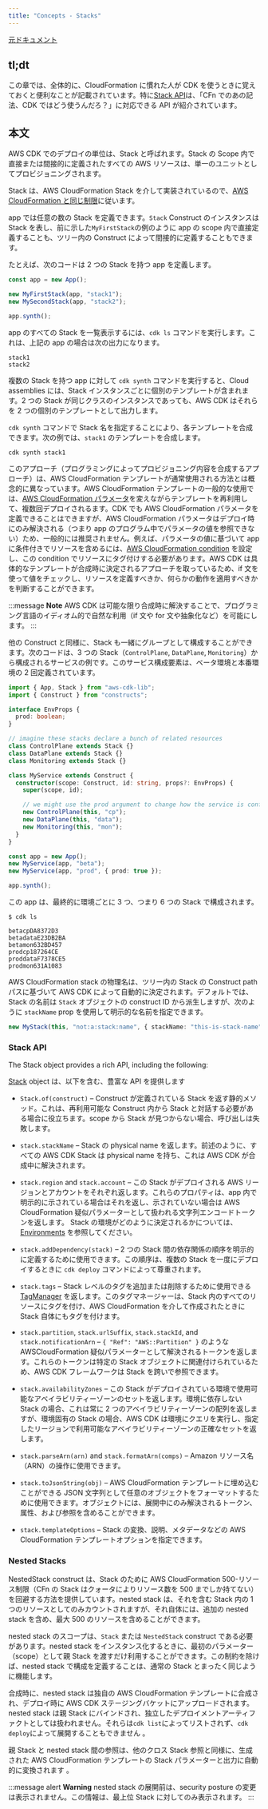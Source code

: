 ```yaml
---
title: "Concepts - Stacks"
---
```


[元ドキュメント](https://docs.aws.amazon.com/cdk/v2/guide/stacks.html)

## tl;dt

この章では、全体的に、CloudFormation に慣れた人が CDK を使うときに覚えておくと便利なことが記載されています。特に[Stack API](#stack-api)は、「CFn でのあの記法、CDK ではどう使うんだろ？」に対応できる API が紹介されています。

## 本文

AWS CDK でのデプロイの単位は、Stack と呼ばれます。Stack の Scope 内で直接または間接的に定義されたすべての AWS リソースは、単一のユニットとしてプロビジョニングされます。

Stack は、AWS CloudFormation Stack を介して実装されているので、[AWS CloudFormation と同じ制限](https://docs.aws.amazon.com/AWSCloudFormation/latest/UserGuide/cloudformation-limits.html)に従います。

app では任意の数の Stack を定義できます。`Stack` Construct のインスタンスは Stack を表し、前に示した`MyFirstStack`の例のように app の scope 内で直接定義することも、ツリー内の Construct によって間接的に定義することもできます。

たとえば、次のコードは 2 つの Stack を持つ app を定義します。

```ts
const app = new App();

new MyFirstStack(app, "stack1");
new MySecondStack(app, "stack2");

app.synth();
```

app のすべての Stack を一覧表示するには、`cdk ls` コマンドを実行します。これは、上記の app の場合は次の出力になります。

```
stack1
stack2
```

複数の Stack を持つ app に対して `cdk synth` コマンドを実行すると、Cloud assemblies には、Stack インスタンスごとに個別のテンプレートが含まれます。2 つの Stack が同じクラスのインスタンスであっても、AWS CDK はそれらを 2 つの個別のテンプレートとして出力します。

`cdk synth` コマンドで Stack 名を指定することにより、各テンプレートを合成できます。次の例では、`stack1` のテンプレートを合成します。

```
cdk synth stack1
```

このアプローチ（プログラミングによってプロビジョニング内容を合成するアプローチ）は、AWS CloudFormation テンプレートが通常使用される方法とは概念的に異なっています。AWS CloudFormation テンプレートの一般的な使用では、[AWS CloudFormation パラメータ](https://docs.aws.amazon.com/AWSCloudFormation/latest/UserGuide/parameters-section-structure.html)を変えながらテンプレートを再利用して、複数回デプロイされるます。CDK でも AWS CloudFormation パラメータを定義できることはできますが、AWS CloudFormation パラメータはデプロイ時にのみ解決される（つまり app のプログラム中でパラメータの値を参照できない）ため、一般的には推奨されません。例えば、パラメータの値に基づいて app に条件付きでリソースを含めるには、[AWS CloudFormation condition](https://docs.aws.amazon.com/AWSCloudFormation/latest/UserGuide/conditions-section-structure.html) を設定し、この condition でリソースにタグ付けする必要があります。AWS CDK は具体的なテンプレートが合成時に決定されるアプローチを取っているため、if 文を使って値をチェックし、リソースを定義すべきか、何らかの動作を適用すべきかを判断することができます。

:::message
**Note**
AWS CDK は可能な限り合成時に解決することで、プログラミング言語のイディオム的で自然な利用（if 文や for 文や抽象化など）を可能にします。
:::

他の Construct と同様に、Stack も一緒にグループとして構成することができます。次のコードは、3 つの Stack（`ControlPlane`, `DataPlane`, `Monitoring`）から構成されるサービスの例です。このサービス構成要素は、ベータ環境と本番環境の 2 回定義されています。

```ts
import { App, Stack } from "aws-cdk-lib";
import { Construct } from "constructs";

interface EnvProps {
  prod: boolean;
}

// imagine these stacks declare a bunch of related resources
class ControlPlane extends Stack {}
class DataPlane extends Stack {}
class Monitoring extends Stack {}

class MyService extends Construct {
  constructor(scope: Construct, id: string, props?: EnvProps) {
    super(scope, id);

    // we might use the prod argument to change how the service is configured
    new ControlPlane(this, "cp");
    new DataPlane(this, "data");
    new Monitoring(this, "mon");
  }
}

const app = new App();
new MyService(app, "beta");
new MyService(app, "prod", { prod: true });

app.synth();
```

この app は、最終的に環境ごとに 3 つ、つまり 6 つの Stack で構成されます。

```
$ cdk ls

betacpDA8372D3
betadataE23DB2BA
betamon632BD457
prodcp187264CE
proddataF7378CE5
prodmon631A1083
```

AWS CloudFormation stack の物理名は、ツリー内の Stack の Construct path パスに基づいて AWS CDK によって自動的に決定されます。デフォルトでは、Stack の名前は `Stack` オブジェクトの construct ID から派生しますが、次のように `stackName` prop を使用して明示的な名前を指定できます。

```ts
new MyStack(this, "not:a:stack:name", { stackName: "this-is-stack-name" });
```

### Stack API

The Stack object provides a rich API, including the following:

[Stack](https://docs.aws.amazon.com/cdk/api/v2/docs/aws-cdk-lib.Stack.html) object は、以下を含む、豊富な API を提供します

- `Stack.of(construct)` – Construct が定義されている Stack を返す静的メソッド。これは、再利用可能な Construct 内から Stack と対話する必要がある場合に役立ちます。scope から Stack が見つからない場合、呼び出しは失敗します。

- `stack.stackName` – Stack の physical name を返します。前述のように、すべての AWS CDK Stack は physical name を持ち、これは AWS CDK が合成中に解決されます。

- `stack.region` and `stack.account` – この Stack がデプロイされる AWS リージョンとアカウントをそれぞれ返します。これらのプロパティは、app 内で明示的に示されている場合はそれを返し、示されていない場合は AWS CloudFormation 疑似パラメーターとして扱われる文字列エンコードトークンを返します。 Stack の環境がどのように決定されるかについては、[Environments](https://docs.aws.amazon.com/cdk/v2/guide/environments.html) を参照してください。

- `stack.addDependency(stack)` – 2 つの Stack 間の依存関係の順序を明示的に定義するために使用できます。この順序は、複数の Stack を一度にデプロイするときに `cdk deploy` コマンドによって尊重されます。

- `stack.tags` – Stack レベルのタグを追加または削除するために使用できる [TagManager](https://docs.aws.amazon.com/cdk/api/v2/docs/aws-cdk-lib.TagManager.html) を返します。このタグマネージャーは、Stack 内のすべてのリソースにタグを付け、AWS CloudFormation を介して作成されたときに Stack 自体にもタグを付けます。

- `stack.partition`, `stack.urlSuffix`, `stack.stackId`, and `stack.notificationArn` – `{ "Ref": "AWS::Partition" }` のような AWSCloudFormation 疑似パラメーターとして解決されるトークンを返します。これらのトークンは特定の Stack オブジェクトに関連付けられているため、AWS CDK フレームワークは Stack を跨いで参照できます。

- `stack.availabilityZones` – この Stack がデプロイされている環境で使用可能なアベイラビリティーゾーンのセットを返します。環境に依存しない Stack の場合、これは常に 2 つのアベイラビリティーゾーンの配列を返しますが、環境固有の Stack の場合、AWS CDK は環境にクエリを実行し、指定したリージョンで利用可能なアベイラビリティーゾーンの正確なセットを返します。

- `stack.parseArn(arn)` and `stack.formatArn(comps)` – Amazon リソース名（ARN）の操作に使用できます。

- `stack.toJsonString(obj)` – AWS CloudFormation テンプレートに埋め込むことができる JSON 文字列として任意のオブジェクトをフォーマットするために使用できます。オブジェクトには、展開中にのみ解決されるトークン、属性、および参照を含めることができます。

- `stack.templateOptions` – Stack の変換、説明、メタデータなどの AWS CloudFormation テンプレートオプションを指定できます。

### Nested Stacks

NestedStack construct は、Stack のために AWS CloudFormation 500-リソース制限（CFn の Stack はクォータによりリソース数を 500 までしか持てない）を回避する方法を提供しています。nested stack は、それを含む Stack 内の 1 つのリソースとしてのみカウントされますが、それ自体には、追加の nested stack を含め、最大 500 のリソースを含めることができます。

nested stack のスコープは、`Stack` または `NestedStack` construct である必要があります。nested stack をインスタンス化するときに、最初のパラメーター（scope）として親 Stack を渡すだけ利用することができます。この制約を除けば、nested stack で構成を定義することは、通常の Stack とまったく同じように機能します。

合成時に、nested stack は独自の AWS CloudFormation テンプレートに合成され、デプロイ時に AWS CDK ステージングバケットにアップロードされます。nested stack は親 Stack にバインドされ、独立したデプロイメントアーティファクトとしては扱われません。それらは`cdk list`によってリストされず、`cdk deploy`によって展開することもできません 。

親 Stack と nested stack 間の参照は、他のクロス Stack 参照と同様に、生成された AWS CloudFormation テンプレートの Stack パラメーターと出力に自動的に変換されます 。

:::message alert
**Warning**
nested stack の展開前は、security posture の変更は表示されません。この情報は、最上位 Stack に対してのみ表示されます。
:::
